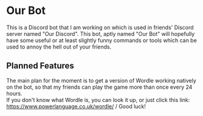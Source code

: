 # Our Bot
This is a Discord bot that I am working on which is used in friends' Discord server named "Our Discord". This bot, aptly named "Our Bot" will hopefully have some useful or at least slightly funny commands or tools which can be used to annoy the hell out of your friends.

## Planned Features
The main plan for the moment is to get a version of Wordle working natively on the bot, so that my friends can play the game more than once every 24 hours.\
If you don't know what Wordle is, you can look it up, or just click this link: https://www.powerlanguage.co.uk/wordle/ /
Good luck!